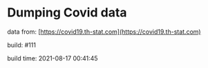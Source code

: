 Dumping Covid data
==================
                        
data from: [https://covid19.th-stat.com](https://covid19.th-stat.com)

build: #111

build time: 2021-08-17 00:41:45
